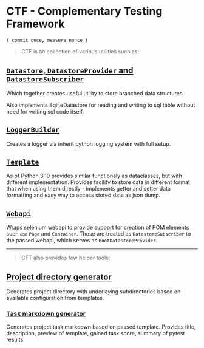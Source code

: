 # CTF - Complementary Testing Framework

    ( commit once, measure nonce )

> CTF is an collection of various utilities such as:

## [`Datastore`, `DatastoreProvider` and `DatastoreSubscriber`](./lib/datastore/datastore.py)
 
Which together creates useful utility to store branched data structures

Also implements SqliteDatastore for reading and writing to sql table without need for writing sql code itself.

## [`LoggerBuilder`](./lib/logging/logger_gen.py#L9)

Creates a logger via inherit python logging system with full setup.

## [`Template`](./lib/templating/template.py#L158) 

As of Python 3.10 provides similar functionaly as dataclasses, but with different implementation. Provides facility to store data in different format that when using them directly - implements getter and setter data formatting and easy way to access stored data as json dump.

## [`Webapi`](./lib/webapi/webapi.py#L23) 

Wraps selenium webapi to provide support for creation of POM elements such as: `Page` and `Container`. Those are treated as `DatastoreSubscriber` to the passed webapi, which serves as `RootDatastoreProvider`.  

---  
  
    
> CFT also provides few helper tools:  

## [Project directory generator](./tools/project_dir_gen.py)

Generates project directory with underlaying subdirectories based on available configuration from templates.

### [Task markdown generator](./tools/task_md.py)

Generates project task markdown based on passed template. Provides title, description, preview of template, gained task score, summary of pytest results.